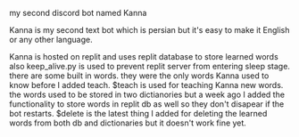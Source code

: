 
my second discord bot named Kanna

Kanna is my second text bot which is persian but it's easy to make it English or any other language.

Kanna is hosted on replit and uses replit database to store learned words also keep_alive.py is used to prevent replit server from entering sleep stage.
there are some built in words. they were the only words Kanna used to know before I added teach. $teach is used for teaching Kanna new words.
the words used to be stored in two dictianories but a week ago I added the functionality to store words in replit db as well so they don't disapear if the bot restarts.
$delete is the latest thing I added for deleting the learned words from both db and dictionaries but it doesn't work fine yet.
